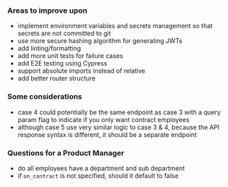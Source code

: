 ### Areas to improve upon
* implement environment variables and secrets management so that secrets are not committed to git
* use more secure hashing algorithm for generating JWTs
* add linting/formatting
* add more unit tests for failure cases
* add E2E testing using Cypress
* support absolute imports instead of relative
* add better router structure

### Some considerations
* case 4 could potentially be the same endpoint as case 3 with a query param flag to indicate if you only want contract employees
* although case 5 use very similar logic to case 3 & 4, because the API response syntax is different, it should be a separate endpoint

### Questions for a Product Manager
* do all employees have a department and sub department
* if `on_contract` is not specified, should it default to false